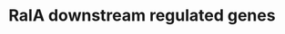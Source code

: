 ---
annotations:
- id: PW:0000158
  parent: signaling pathway
  type: Pathway Ontology
  value: Ras family mediated signaling pathway
- id: DOID:8552
  parent: disease of cellular proliferation
  type: Disease Ontology
  value: chronic myeloid leukemia
authors:
- Mkutmon
- MaintBot
- Ddigles
- Zari
citedin:
- link: PMC8099445
- link: PMC7339012
description: Downstream genes of RalA signaling pathways, including the Rac-family
  GTPase-activating protein RLIP (also known as RLIP76 and ralA binding protein 1
  (RALBP1)), CDC42(cell division cycle 42), RAC1 (ras-related C3 botulinum toxin substrate
  1), RAC2, RAC3, the Y-box transcription factor ZO-1-associated nucleic acidbinding
  protein (ZONAB, also known as cold shock domain protein A (CSDA)), and two subunits
  of the exocyst complex, SEC5 (also known as exocyst complex component 2 (EXOC2))
  and EXO84 (also known as EXOC8), which are involved in regulating cell proliferation,
  apoptosis and migration
last-edited: 2015-04-29
organisms:
- Homo sapiens
redirect_from:
- /index.php/Pathway:WP2290
- /instance/WP2290
- /instance/WP2290_rr79988
revision: r79988
schema-jsonld:
- '@context': https://schema.org/
  '@id': https://wikipathways.github.io/pathways/WP2290.html
  '@type': Dataset
  creator:
    '@type': Organization
    name: WikiPathways
  description: Downstream genes of RalA signaling pathways, including the Rac-family
    GTPase-activating protein RLIP (also known as RLIP76 and ralA binding protein
    1 (RALBP1)), CDC42(cell division cycle 42), RAC1 (ras-related C3 botulinum toxin
    substrate 1), RAC2, RAC3, the Y-box transcription factor ZO-1-associated nucleic
    acidbinding protein (ZONAB, also known as cold shock domain protein A (CSDA)),
    and two subunits of the exocyst complex, SEC5 (also known as exocyst complex component
    2 (EXOC2)) and EXO84 (also known as EXOC8), which are involved in regulating cell
    proliferation, apoptosis and migration
  keywords:
  - CDC42
  - EXOC84
  - HRAS
  - KRAS
  - NRAS
  - RAC1
  - RAC2
  - RAC3
  - RALBP1
  - RalA
  - SEC5
  - ZONAB
  license: CC0
  name: RalA downstream regulated genes
seo: CreativeWork
title: RalA downstream regulated genes
wpid: WP2290
---